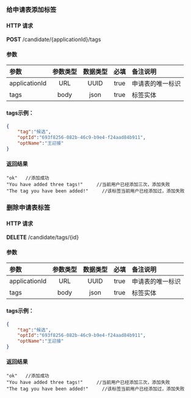 ### 给申请表添加标签
#### HTTP 请求
**POST**  /candidate/{applicationId}/tags

#### 参数
| 参数 | 参数类型 | 数据类型 | 必填 | 备注说明    |
|:----|:-------:|:--------:|:----:|:--------------|
| applicationId | URL | UUID | true |申请表的唯一标识|
| tags | body | json | true |标签实体|

#### tags示例：
```JSON
{
    "tag":"候选",
    "optId":"693f8256-082b-46c9-b9e4-f24aad84b911",
    "optName":"王迎接"
}
```

#### 返回结果
```
"ok"   //添加成功
"You have added three tags!"     //当前用户已经添加三次，添加失败
"The tag you have been added!"     //该标签当前用户已经添加过，添加失败
```


### 删除申请表标签
#### HTTP 请求
**DELETE**  /candidate/tags/{id}

#### 参数
| 参数 | 参数类型 | 数据类型 | 必填 | 备注说明    |
|:----|:-------:|:--------:|:----:|:--------------|
| applicationId | URL | UUID | true |申请表的唯一标识|
| tags | body | json | true |标签实体|

#### tags示例：
```JSON
{
    "tag":"候选",
    "optId":"693f8256-082b-46c9-b9e4-f24aad84b911",
    "optName":"王迎接"
}
```

#### 返回结果
```
"ok"   //添加成功
"You have added three tags!"     //当前用户已经添加三次，添加失败
"The tag you have been added!"     //该标签当前用户已经添加过，添加失败
```
